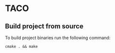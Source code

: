 # TACO

## Build project from source

To build project binaries run the following command:

    cmake . && make
